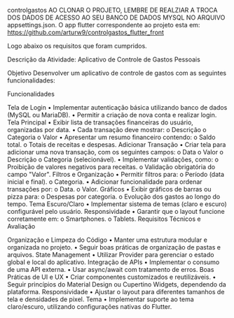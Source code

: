 controlgastos
AO CLONAR O PROJETO, LEMBRE DE REALZIAR A TROCA DOS DADOS DE ACESSO AO SEU BANCO DE DADOS MYSQL NO ARQUIVO appsettings.json. O app flutter correspondente ao projeto esta em: https://github.com/arturw9/controlgastos_flutter_front

Logo abaixo os requisitos que foram cumpridos.

Descrição da Atividade: Aplicativo de Controle de Gastos Pessoais

Objetivo Desenvolver um aplicativo de controle de gastos com as seguintes funcionalidades:

Funcionalidades

Tela de Login • Implementar autenticação básica utilizando banco de dados (MySQL ou MariaDB). • Permitir a criação de nova conta e realizar login.
Tela Principal • Exibir lista de transações financeiras do usuário, organizadas por data. • Cada transação deve mostrar: o Descrição o Categoria o Valor • Apresentar um resumo financeiro contendo: o Saldo total. o Totais de receitas e despesas.
Adicionar Transação • Criar tela para adicionar uma nova transação, com os seguintes campos: o Data o Valor o Descrição o Categoria (selecionável). • Implementar validações, como: o Proibição de valores negativos para receitas. o Validação obrigatória do campo "Valor".
Filtros e Organização • Permitir filtros para: o Período (data inicial e final). o Categoria. • Adicionar funcionalidade para ordenar transações por: o Data. o Valor.
Gráficos • Exibir gráficos de barras ou pizza para: o Despesas por categoria. o Evolução dos gastos ao longo do tempo.
Tema Escuro/Claro • Implementar sistema de temas (claro e escuro) configurável pelo usuário.
Responsividade • Garantir que o layout funcione corretamente em: o Smartphones. o Tablets.
Requisitos Técnicos e Avaliação

Organização e Limpeza do Código • Manter uma estrutura modular e organizada no projeto. • Seguir boas práticas de organização de pastas e arquivos.
State Management • Utilizar Provider para gerenciar o estado global e local do aplicativo.
Integração de APIs • Implementar o consumo de uma API externa. • Usar async/await com tratamento de erros.
Boas Práticas de UI e UX • Criar componentes customizados e reutilizáveis. • Seguir princípios do Material Design ou Cupertino Widgets, dependendo da plataforma.
Responsividade • Ajustar o layout para diferentes tamanhos de tela e densidades de pixel.
Tema • Implementar suporte ao tema claro/escuro, utilizando configurações nativas do Flutter.
